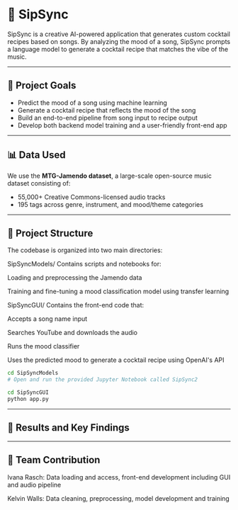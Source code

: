 # 🥂 SipSync

SipSync is a creative AI-powered application that generates custom cocktail recipes based on songs. By analyzing the mood of a song, SipSync prompts a language model to generate a cocktail recipe that matches the vibe of the music.

---

## 🎯 Project Goals

- Predict the mood of a song using machine learning
- Generate a cocktail recipe that reflects the mood of the song
- Build an end-to-end pipeline from song input to recipe output
- Develop both backend model training and a user-friendly front-end app

---

## 📊 Data Used

We use the **MTG-Jamendo dataset**, a large-scale open-source music dataset consisting of:

- 55,000+ Creative Commons-licensed audio tracks  
- 195 tags across genre, instrument, and mood/theme categories  



---

## 📁 Project Structure

The codebase is organized into two main directories:

SipSyncModels/
Contains scripts and notebooks for:

Loading and preprocessing the Jamendo data

Training and fine-tuning a mood classification model using transfer learning

SipSyncGUI/
Contains the front-end code that:

Accepts a song name input

Searches YouTube and downloads the audio

Runs the mood classifier

Uses the predicted mood to generate a cocktail recipe using OpenAI's API

```bash
cd SipSyncModels
# Open and run the provided Jupyter Notebook called SipSync2
```
```bash
cd SipSyncGUI
python app.py

```
---
## 🔑 Results and Key Findings

---

## 👥 Team Contribution
Ivana Rasch: Data loading and access, front-end development including GUI and audio pipeline

Kelvin Walls: Data cleaning, preprocessing, model development and training



